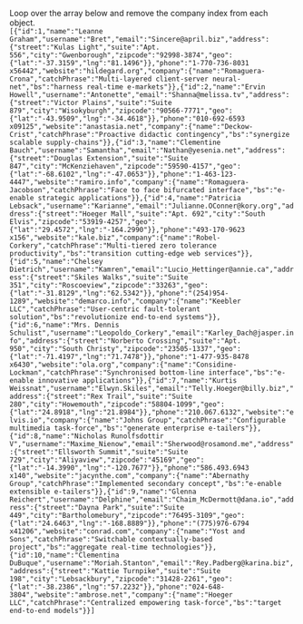 Loop over the array below and remove the company index from each object. \
```[{"id":1,"name":"Leanne Graham","username":"Bret","email":"Sincere@april.biz","address":{"street":"Kulas Light","suite":"Apt. 556","city":"Gwenborough","zipcode":"92998-3874","geo":{"lat":"-37.3159","lng":"81.1496"}},"phone":"1-770-736-8031 x56442","website":"hildegard.org","company":{"name":"Romaguera-Crona","catchPhrase":"Multi-layered client-server neural-net","bs":"harness real-time e-markets"}},{"id":2,"name":"Ervin Howell","username":"Antonette","email":"Shanna@melissa.tv","address":{"street":"Victor Plains","suite":"Suite 879","city":"Wisokyburgh","zipcode":"90566-7771","geo":{"lat":"-43.9509","lng":"-34.4618"}},"phone":"010-692-6593 x09125","website":"anastasia.net","company":{"name":"Deckow-Crist","catchPhrase":"Proactive didactic contingency","bs":"synergize scalable supply-chains"}},{"id":3,"name":"Clementine Bauch","username":"Samantha","email":"Nathan@yesenia.net","address":{"street":"Douglas Extension","suite":"Suite 847","city":"McKenziehaven","zipcode":"59590-4157","geo":{"lat":"-68.6102","lng":"-47.0653"}},"phone":"1-463-123-4447","website":"ramiro.info","company":{"name":"Romaguera-Jacobson","catchPhrase":"Face to face bifurcated interface","bs":"e-enable strategic applications"}},{"id":4,"name":"Patricia Lebsack","username":"Karianne","email":"Julianne.OConner@kory.org","address":{"street":"Hoeger Mall","suite":"Apt. 692","city":"South Elvis","zipcode":"53919-4257","geo":{"lat":"29.4572","lng":"-164.2990"}},"phone":"493-170-9623 x156","website":"kale.biz","company":{"name":"Robel-Corkery","catchPhrase":"Multi-tiered zero tolerance productivity","bs":"transition cutting-edge web services"}},{"id":5,"name":"Chelsey Dietrich","username":"Kamren","email":"Lucio_Hettinger@annie.ca","address":{"street":"Skiles Walks","suite":"Suite 351","city":"Roscoeview","zipcode":"33263","geo":{"lat":"-31.8129","lng":"62.5342"}},"phone":"(254)954-1289","website":"demarco.info","company":{"name":"Keebler LLC","catchPhrase":"User-centric fault-tolerant solution","bs":"revolutionize end-to-end systems"}},{"id":6,"name":"Mrs. Dennis Schulist","username":"Leopoldo_Corkery","email":"Karley_Dach@jasper.info","address":{"street":"Norberto Crossing","suite":"Apt. 950","city":"South Christy","zipcode":"23505-1337","geo":{"lat":"-71.4197","lng":"71.7478"}},"phone":"1-477-935-8478 x6430","website":"ola.org","company":{"name":"Considine-Lockman","catchPhrase":"Synchronised bottom-line interface","bs":"e-enable innovative applications"}},{"id":7,"name":"Kurtis Weissnat","username":"Elwyn.Skiles","email":"Telly.Hoeger@billy.biz","address":{"street":"Rex Trail","suite":"Suite 280","city":"Howemouth","zipcode":"58804-1099","geo":{"lat":"24.8918","lng":"21.8984"}},"phone":"210.067.6132","website":"elvis.io","company":{"name":"Johns Group","catchPhrase":"Configurable multimedia task-force","bs":"generate enterprise e-tailers"}},{"id":8,"name":"Nicholas Runolfsdottir V","username":"Maxime_Nienow","email":"Sherwood@rosamond.me","address":{"street":"Ellsworth Summit","suite":"Suite 729","city":"Aliyaview","zipcode":"45169","geo":{"lat":"-14.3990","lng":"-120.7677"}},"phone":"586.493.6943 x140","website":"jacynthe.com","company":{"name":"Abernathy Group","catchPhrase":"Implemented secondary concept","bs":"e-enable extensible e-tailers"}},{"id":9,"name":"Glenna Reichert","username":"Delphine","email":"Chaim_McDermott@dana.io","address":{"street":"Dayna Park","suite":"Suite 449","city":"Bartholomebury","zipcode":"76495-3109","geo":{"lat":"24.6463","lng":"-168.8889"}},"phone":"(775)976-6794 x41206","website":"conrad.com","company":{"name":"Yost and Sons","catchPhrase":"Switchable contextually-based project","bs":"aggregate real-time technologies"}},{"id":10,"name":"Clementina DuBuque","username":"Moriah.Stanton","email":"Rey.Padberg@karina.biz","address":{"street":"Kattie Turnpike","suite":"Suite 198","city":"Lebsackbury","zipcode":"31428-2261","geo":{"lat":"-38.2386","lng":"57.2232"}},"phone":"024-648-3804","website":"ambrose.net","company":{"name":"Hoeger LLC","catchPhrase":"Centralized empowering task-force","bs":"target end-to-end models"}}]```